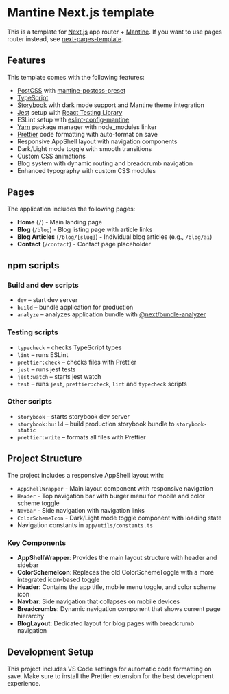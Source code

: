 # Mantine Next.js template

This is a template for [Next.js](https://nextjs.org/) app router + [Mantine](https://mantine.dev/).
If you want to use pages router instead, see [next-pages-template](https://github.com/mantinedev/next-pages-template).

## Features

This template comes with the following features:

- [PostCSS](https://postcss.org/) with [mantine-postcss-preset](https://mantine.dev/styles/postcss-preset)
- [TypeScript](https://www.typescriptlang.org/)
- [Storybook](https://storybook.js.org/) with dark mode support and Mantine theme integration
- [Jest](https://jestjs.io/) setup with [React Testing Library](https://testing-library.com/docs/react-testing-library/intro)
- ESLint setup with [eslint-config-mantine](https://github.com/mantinedev/eslint-config-mantine)
- [Yarn](https://yarnpkg.com/) package manager with node_modules linker
- [Prettier](https://prettier.io/) code formatting with auto-format on save
- Responsive AppShell layout with navigation components
- Dark/Light mode toggle with smooth transitions
- Custom CSS animations
- Blog system with dynamic routing and breadcrumb navigation
- Enhanced typography with custom CSS modules

## Pages

The application includes the following pages:

- **Home** (`/`) - Main landing page
- **Blog** (`/blog`) - Blog listing page with article links
- **Blog Articles** (`/blog/[slug]`) - Individual blog articles (e.g., `/blog/ai`)
- **Contact** (`/contact`) - Contact page placeholder

## npm scripts

### Build and dev scripts

- `dev` – start dev server
- `build` – bundle application for production
- `analyze` – analyzes application bundle with [@next/bundle-analyzer](https://www.npmjs.com/package/@next/bundle-analyzer)

### Testing scripts

- `typecheck` – checks TypeScript types
- `lint` – runs ESLint
- `prettier:check` – checks files with Prettier
- `jest` – runs jest tests
- `jest:watch` – starts jest watch
- `test` – runs `jest`, `prettier:check`, `lint` and `typecheck` scripts

### Other scripts

- `storybook` – starts storybook dev server
- `storybook:build` – build production storybook bundle to `storybook-static`
- `prettier:write` – formats all files with Prettier

## Project Structure

The project includes a responsive AppShell layout with:

- `AppShellWrapper` - Main layout component with responsive navigation
- `Header` - Top navigation bar with burger menu for mobile and color scheme toggle
- `Navbar` - Side navigation with navigation links
- `ColorSchemeIcon` - Dark/Light mode toggle component with loading state
- Navigation constants in `app/utils/constants.ts`

### Key Components

- **AppShellWrapper**: Provides the main layout structure with header and sidebar
- **ColorSchemeIcon**: Replaces the old ColorSchemeToggle with a more integrated icon-based toggle
- **Header**: Contains the app title, mobile menu toggle, and color scheme icon
- **Navbar**: Side navigation that collapses on mobile devices
- **Breadcrumbs**: Dynamic navigation component that shows current page hierarchy
- **BlogLayout**: Dedicated layout for blog pages with breadcrumb navigation

## Development Setup

This project includes VS Code settings for automatic code formatting on save. Make sure to install the Prettier extension for the best development experience.
